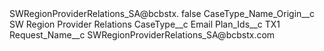 <?xml version="1.0" encoding="UTF-8"?>
<CustomMetadata xmlns="http://soap.sforce.com/2006/04/metadata" xmlns:xsi="http://www.w3.org/2001/XMLSchema-instance" xmlns:xsd="http://www.w3.org/2001/XMLSchema">
    <label>SWRegionProviderRelations_SA@bcbstx.</label>
    <protected>false</protected>
    <values>
        <field>CaseType_Name_Origin__c</field>
        <value xsi:type="xsd:string">SW Region Provider Relations</value>
    </values>
    <values>
        <field>CaseType__c</field>
        <value xsi:type="xsd:string">Email</value>
    </values>
    <values>
        <field>Plan_Ids__c</field>
        <value xsi:type="xsd:string">TX1</value>
    </values>
    <values>
        <field>Request_Name__c</field>
        <value xsi:type="xsd:string">SWRegionProviderRelations_SA@bcbstx.com</value>
    </values>
</CustomMetadata>
